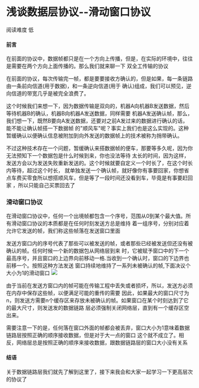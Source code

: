 # 浅谈数据层协议--滑动窗口协议
阅读难度 低
#### 前言
在前面的协议中，数据帧都只是在一个方向上传播，但是，在实际的环境中，往往是需要在两个方向上面传播的。那么我们就来聊一下
双全工传输的协议

在前面的协议，每次传输完一帧，都是要要接收方确认的，但是如果，每一条链路由一条前向信道(用于数据)，和一条逆向信道(用于
确认)组成，我们可以预见，逆向信道的带宽几乎是被完全浪费了。

这个时候我们来想一下，因为数据传输是双向的，机器A向机器B发送数据，然后等待机器B的确认，机器B向机器A发送数据，同样需要
机器A发送确认帧，那么，我们想一下，既然B要向A发送数据，还要对之前A发过来的数据进行确认的话，能不能让确认帧搭一下数据帧
的"顺风车"呢？事实上我们也是这么实现的。这种暂缓确认以便确认信息被附加到向外发送的数据帧上的技术被称为捎带确认。

不过这种技术存在一个问题，暂缓确认来搭数据帧的便车，那要等多久呢，因为你无法预知下一个数据包是什么时候到来，你也没法等待
太长的时间，因为这样，发送方会以为发送失败重新发送的。这个时候就要自定义一个时长了，在这个时长内等待，超过这个时长，
就单独发送一个确认帧，就好像你有事要回家，你想省点车费买零食所以想搭顺风车，但是等了一段时间还没看到车，毕竟是有事要赶回家
，所以只能自己买票回去了
### 滑动窗口协议
在滑动窗口协议中，任何一个出境帧都包含一个序号，范围从0到某个最大值。所有滑动窗口协议的本质都是在任何时刻发送方总是维持
着一组序号，分别对应着允许它发送的帧，我们称这些帧落在发送窗口里面

发送方窗口内的序号代表了那些可以被发送的帧，或者那些已经被发送但还没有被确认的帧。任何时候一个新的数据包从网络层到来
时，它被赋予窗口中的下一个最高序号，并且窗口的上边界向前移动一格.当收到一个确认时，窗口的下边界也前移一个。按照这种方法发送
窗口持续地维持了一系列未被确认的帧,下面决议个大小为1的滑动窗口
![](https://github.com/SeaHub/BlogOfComputerNetwork/blob/master/res/window.png)

由于当前在发送方窗口内的帧可能在传输工程中丢失或者损坏，所以，发送方必须在内存中保存这些帧，以便满足可能的重传的需要
因此，如果最大的窗口尺寸为n，则发送方需要n个缓存区来存放未被确认的帧。如果窗口在某个时刻达到了它的最大尺寸，则发送发的数据链路
层必须强制关闭网络层，直到有一个缓存区空出来。

需要注意一下的是，任何落在窗口外面的帧都会被丢弃，窗口大小为1意味着数据链路层按照正确的顺序接收数据，但是对于大一点的窗口
这个就不成立了。相反，网络层总是按照正确的顺序来接收数据，跟数据链路层的窗口大小没有关系
#### 结语
关于数据链路层我们就先了解到这里了，接下来我会和大家一起学习一下更高层次的协议了
